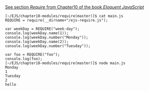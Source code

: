[See section *Require* from Chapter10 of the book *Eloquent JavaScript*](http://eloquentjavascript.net/10_modules.html)

```
[~/EJS/chapter10-modules/require(master)]$ cat main.js
REQUIRE = require(__dirname+"/ejs-require.js");

var weekDay = REQUIRE("week-day");
console.log(weekDay.name(1));
console.log(weekDay.number("Monday"));
console.log(weekDay.name(2));
console.log(weekDay.number("Tuesday"));

var foo = REQUIRE("foo");
console.log(foo);
[~/EJS/chapter10-modules/require(master)]$ node main.js 
Monday
1
Tuesday
2
hello
```

